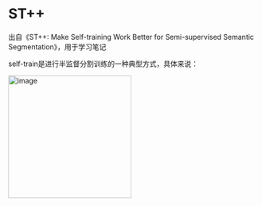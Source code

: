 # ST++
出自《ST++: Make Self-training Work Better for Semi-supervised Semantic Segmentation》，用于学习笔记

self-train是进行半监督分割训练的一种典型方式，具体来说：

<img width="247" alt="image" src="https://github.com/wangchuan199803/ST-plus-for-segment/assets/39644177/ef7d925c-2ffe-40ee-bb84-42062435c6fc">


